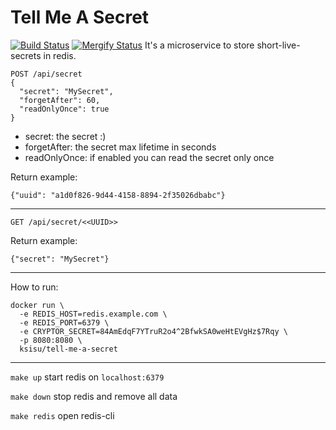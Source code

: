 # Tell Me A Secret
[![Build Status](https://travis-ci.org/Ksisu/tell-me-a-secret.svg?branch=master)](https://travis-ci.org/Ksisu/tell-me-a-secret)
[![Mergify Status](https://img.shields.io/endpoint.svg?url=https://gh.mergify.io/badges/Ksisu/tell-me-a-secret&style=flat)](https://mergify.io)
It's a microservice to store short-live-secrets in redis.

```
POST /api/secret
{
  "secret": "MySecret",
  "forgetAfter": 60,
  "readOnlyOnce": true
}
```
 - secret: the secret :)
 - forgetAfter: the secret max lifetime in seconds
 - readOnlyOnce: if enabled you can read the secret only once
 
Return example:
```
{"uuid": "a1d0f826-9d44-4158-8894-2f35026dbabc"}
```

---

```
GET /api/secret/<<UUID>>
```

Return example:
```
{"secret": "MySecret"}
```

---

How to run:
```
docker run \
  -e REDIS_HOST=redis.example.com \
  -e REDIS_PORT=6379 \
  -e CRYPTOR_SECRET=84AmEdqF7YTruR2o4^2BfwkSA0weHtEVgHz$7Rqy \
  -p 8080:8080 \
  ksisu/tell-me-a-secret
```

---

`make up` start redis on `localhost:6379`

`make down` stop redis and remove all data

`make redis` open redis-cli
